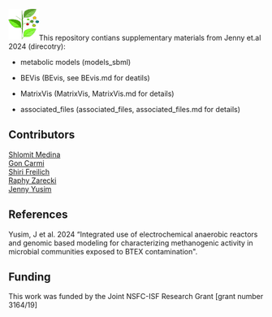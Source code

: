 <img src="dep_sign.png" width=60, height=60 align="left" /> <br><br>

This repository contians supplementary materials from Jenny et.al 2024 (direcotry):

- metabolic models (models_sbml)

- BEVis (BEvis, see BEvis.md for deatils)

- MatrixVis (MatrixVis, MatrixVis.md for details)

- associated_files (associated_files, associated_files.md for details)

## Contributors

[Shlomit Medina](https://www.freilich-lab.com/shlomit-medina )  \
[Gon Carmi](https://www.freilich-lab.com/members) \
[Shiri Freilich](https://www.freilich-lab.com/shiri-detailes ) \
[Raphy Zarecki](https://www.linkedin.com/in/raphy-zarecki-3412663/?originalSubdomain=il)  \
[Jenny Yusim](https://www.freilich-lab.com/jenny-details)

## References

Yusim, J et al. 2024 “Integrated use of electrochemical anaerobic reactors and genomic based modeling for characterizing methanogenic activity in microbial communities exposed to BTEX contamination".

## Funding

This work was funded by the Joint NSFC-ISF Research Grant [grant number 3164/19]
